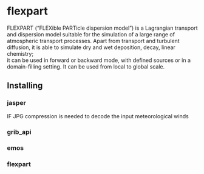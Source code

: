 # flexpart 

FLEXPART (“FLEXible PARTicle dispersion model”) is a Lagrangian transport and dispersion model suitable for the simulation of a large range of atmospheric
transport processes. Apart from transport and turbulent diffusion, it is able to simulate dry and wet deposition, decay, linear chemistry;  
it can be used in forward or backward mode, with defined sources or in a domain-filling setting. It can be used from local to global scale.

## Installing

### jasper

IF JPG compression is needed to decode the input meteorological winds

### grib_api

### emos 

### flexpart
